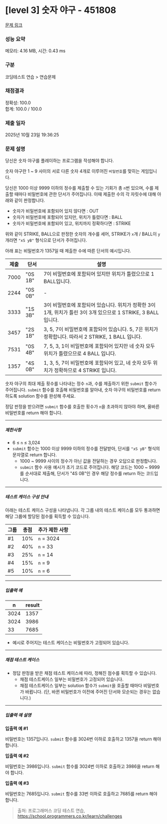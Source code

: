 # [level 3] 숫자 야구 - 451808 

[문제 링크](https://school.programmers.co.kr/learn/courses/30/lessons/451808) 

### 성능 요약

메모리: 4.16 MB, 시간: 0.43 ms

### 구분

코딩테스트 연습 > 연습문제

### 채점결과

정확성: 100.0<br/>합계: 100.0 / 100.0

### 제출 일자

2025년 10월 23일 19:36:25

### 문제 설명

<p>당신은 숫자 야구를 플레이하는 프로그램을 작성해야 합니다. </p>

<p>숫자 야구란 1 ~ 9 사이의 서로 다른 숫자 4개로 이루어진 <code>비밀번호</code>를 맞히는 게임입니다.</p>

<p>당신은 1000 이상 9999 이하의 정수를 제출할 수 있는 기회가 총 <code>n</code>번 있으며, 수를 제출할 때마다 비밀번호에 관한 단서가 주어집니다. 이때 제출한 수의 각 자릿수에 대해 아래와 같이 판정합니다.</p>

<ul>
<li>숫자가 비밀번호에 포함되어 있지 않다면 : OUT</li>
<li>숫자가 비밀번호에 포함되어 있지만, 위치가 틀렸다면 : BALL</li>
<li>숫자가 비밀번호에 포함되어 있고, 위치까지 정확하다면 : STRIKE</li>
</ul>

<p>위와 같이 STRIKE, BALL으로 판정한 숫자의 개수를 세어, STRIKE가 <code>x</code>개 / BALL이 <code>y</code>개라면 <code>"xS yB"</code> 형식으로 단서가 주어집니다. </p>

<p>아래 표는 비밀번호가 1357일 때 제출한 수에 따른 단서의 예시입니다.</p>
<table class="table">
        <thead><tr>
<th>제출</th>
<th>단서</th>
<th>설명</th>
</tr>
</thead>
        <tbody><tr>
<td>7000</td>
<td>"0S 1B"</td>
<td>7이 비밀번호에 포함되어 있지만 위치가 틀렸으므로 1 BALL입니다.</td>
</tr>
<tr>
<td>2244</td>
<td>"0S 0B"</td>
<td>-</td>
</tr>
<tr>
<td>3333</td>
<td>"1S 3B"</td>
<td>3이 비밀번호에 포함되어 있습니다. 위치가 정확한 3이 1개, 위치가 틀린 3이 3개 있으므로 1 STRIKE, 3 BALL 입니다.</td>
</tr>
<tr>
<td>3457</td>
<td>"2S 1B"</td>
<td>3, 5, 7이 비밀번호에 포함되어 있습니다. 5, 7은 위치가 정확합니다. 따라서 2 STRIKE, 1 BALL 입니다.</td>
</tr>
<tr>
<td>7531</td>
<td>"0S 4B"</td>
<td>7, 5, 3, 1이 비밀번호에 포함되어 있지만 네 숫자 모두 위치가 틀렸으므로 4 BALL 입니다.</td>
</tr>
<tr>
<td>1357</td>
<td>"4S 0B"</td>
<td>1, 3, 5, 7이 비밀번호에 포함되어 있고, 네 숫자 모두 위치가 정확하므로 4 STRIKE 입니다.</td>
</tr>
</tbody>
      </table>
<p>숫자 야구의 최대 제출 횟수를 나타내는 정수 <code>n</code>과, 수를 제출하기 위한 <code>submit</code> 함수가 주어집니다. <code>submit</code> 함수를 호출해 비밀번호를 알아내, 숫자 야구의 비밀번호를 return 하도록 solution 함수를 완성해 주세요. </p>

<p>정답 판정을 받으려면 <code>submit</code> 함수를 호출한 횟수가 <code>n</code>을 초과하지 않아야 하며, 올바른 비밀번호를 return 해야 합니다. </p>

<hr>

<h5>제한사항</h5>

<ul>
<li>6 ≤ <code>n</code> ≤ 3,024</li>
<li><code>submit</code> 함수는 1000 이상 9999 이하의 정수를 전달받아, 단서를 <code>"xS yB"</code> 형식의 문자열로 return 합니다. 

<ul>
<li>1000 ~ 9999 사이의 정수가 아닌 값을 전달하는 경우 오답으로 판정합니다.</li>
<li><code>submit</code> 함수 사용 예시가 초기 코드로 주어집니다. 해당 코드는 1000 ~ 9999를 순서대로 제출해, 단서가 "4S 0B"인 경우 해당 정수를 return 하는 코드입니다.</li>
</ul></li>
</ul>

<hr>

<h5>테스트 케이스 구성 안내</h5>

<p>아래는 테스트 케이스 구성을 나타냅니다. 각 그룹 내의 테스트 케이스를 모두 통과하면 해당 그룹에 할당된 점수를 획득할 수 있습니다.</p>
<table class="table">
        <thead><tr>
<th>그룹</th>
<th>총점</th>
<th>추가 제한 사항</th>
</tr>
</thead>
        <tbody><tr>
<td>#1</td>
<td>10%</td>
<td><code>n</code> = 3024</td>
</tr>
<tr>
<td>#2</td>
<td>40%</td>
<td><code>n</code> = 33</td>
</tr>
<tr>
<td>#3</td>
<td>25%</td>
<td><code>n</code> = 14</td>
</tr>
<tr>
<td>#4</td>
<td>15%</td>
<td><code>n</code> = 9</td>
</tr>
<tr>
<td>#5</td>
<td>10%</td>
<td><code>n</code> = 6</td>
</tr>
</tbody>
      </table>
<hr>

<h5>입출력 예</h5>
<table class="table">
        <thead><tr>
<th>n</th>
<th>result</th>
</tr>
</thead>
        <tbody><tr>
<td>3024</td>
<td>1357</td>
</tr>
<tr>
<td>3024</td>
<td>3986</td>
</tr>
<tr>
<td>33</td>
<td>7685</td>
</tr>
</tbody>
      </table>
<ul>
<li>예시로 주어지는 테스트 케이스는 비밀번호가 고정되어 있습니다.</li>
</ul>

<hr>

<h5>채점 테스트 케이스</h5>

<ul>
<li>정답 판정을 받은 채점 테스트 케이스에 따라, 정해진 점수를 획득할 수 있습니다.

<ul>
<li>채점 테스트케이스 일부는 비밀번호가 고정되어 있습니다. </li>
<li>채점 테스트케이스 일부는 solution 함수가 <code>submit</code>을 호출할 때마다 비밀번호가 바뀝니다. (단, 바뀐 비밀번호가 이전에 주어진 단서와 모순되는 경우는 없습니다.)</li>
</ul></li>
</ul>

<hr>

<h5>입출력 예 설명</h5>

<p><strong>입출력 예 #1</strong></p>

<p>비밀번호는 1357입니다. <code>submit</code> 함수를 3024번 이하로 호출하고 1357을 return 해야 합니다.</p>

<p><strong>입출력 예 #2</strong></p>

<p>비밀번호는 3986입니다. <code>submit</code> 함수를 3024번 이하로 호출하고 3986을 return 해야 합니다.</p>

<p><strong>입출력 예 #3</strong></p>

<p>비밀번호는 7685입니다. <code>submit</code> 함수를 33번 이하로 호출하고 7685를 return 해야 합니다.</p>


> 출처: 프로그래머스 코딩 테스트 연습, https://school.programmers.co.kr/learn/challenges